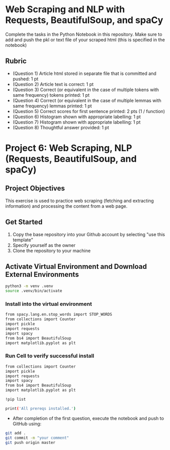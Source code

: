 # Web Scraping and NLP with Requests, BeautifulSoup, and spaCy

Complete the tasks in the Python Notebook in this repository.
Make sure to add and push the pkl or text file of your scraped html (this is specified in the notebook)

## Rubric

* (Question 1) Article html stored in separate file that is committed and pushed: 1 pt
* (Question 2) Article text is correct: 1 pt
* (Question 3) Correct (or equivalent in the case of multiple tokens with same frequency) tokens printed: 1 pt
* (Question 4) Correct (or equivalent in the case of multiple lemmas with same frequency) lemmas printed: 1 pt
* (Question 5) Correct scores for first sentence printed: 2 pts (1 / function)
* (Question 6) Histogram shown with appropriate labelling: 1 pt
* (Question 7) Histogram shown with appropriate labelling: 1 pt
* (Question 8) Thoughtful answer provided: 1 pt


# Project 6: Web Scraping, NLP (Requests, BeautifulSoup, and spaCy)

## Project Objectives

This exercise is used to practice web scraping (fetching and extracting information) and processing the content from a web page. 

## Get Started

1. Copy the base repository into your Github account by selecting "use this template"
2.  Specify yourself as the owner
3. Clone the repository to your machine

## Activate Virtual Environment and Download External Environments

```bash
python3 -m venv .venv
source .venv/bin/activate
```

### Install into the virtual environment
```bash
from spacy.lang.en.stop_words import STOP_WORDS
from collections import Counter
import pickle
import requests
import spacy
from bs4 import BeautifulSoup
import matplotlib.pyplot as plt
```

### Run Cell to verify successful install 

```bash
from collections import Counter
import pickle
import requests
import spacy
from bs4 import BeautifulSoup
import matplotlib.pyplot as plt

!pip list

print('All prereqs installed.')
```


- After completion of the first question, execute the notebook and push to GitHub  using: 
```bash
git add .
git commit -m "your comment"
git push origin master   
``` 